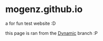 # mogenz.github.io

a for fun test website :D 


























this page is ran from the [Dynamic](https://github.com/mogenz/mogenz.github.io/tree/dynamic) branch :P 
